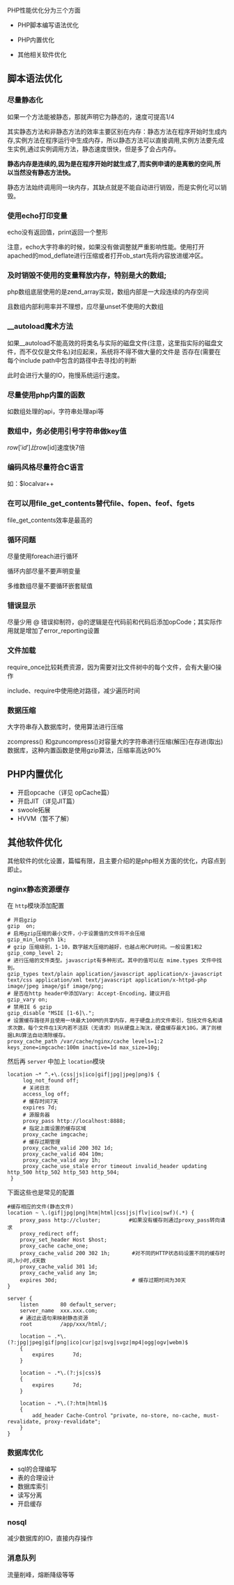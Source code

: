 PHP性能优化分为三个方面

- PHP脚本编写语法优化

- PHP内置优化

- 其他相关软件优化

  

## 脚本语法优化

### 尽量静态化

如果一个方法能被静态，那就声明它为静态的，速度可提高1/4

其实静态方法和非静态方法的效率主要区别在内存：静态方法在程序开始时生成内存,实例方法在程序运行中生成内存，所以静态方法可以直接调用,实例方法要先成生实例,通过实例调用方法，静态速度很快，但是多了会占内存。

**静态内存是连续的,因为是在程序开始时就生成了,而实例申请的是离散的空间,所以当然没有静态方法快。**

 静态方法始终调用同一块内存，其缺点就是不能自动进行销毁，而是实例化可以销毁。

### 使用echo打印变量

echo没有返回值，print返回一个整形

注意，echo大字符串的时候，如果没有做调整就严重影响性能。使用打开apached的mod_deflate进行压缩或者打开ob_start先将内容放进缓冲区。

### 及时销毁不使用的变量释放内存，特别是大的数组;

php数组底层使用的是zend_array实现，数组内部是一大段连续的内存空间

且数组内部利用率并不理想，应尽量unset不使用的大数组

### **__autoload魔术方法**

如果__autoload不能高效的将类名与实际的磁盘文件(注意，这里指实际的磁盘文件，而不仅仅是文件名)对应起来，系统将不得不做大量的文件是 否存在(需要在每个include path中包含的路径中去寻找)的判断

此时会进行大量的IO，拖慢系统运行速度。

### 尽量使用php内置的函数

如数组处理的api，字符串处理api等

### 数组中，务必使用引号字符串做key值

$row['id']比$row[id]速度快7倍

### 编码风格尽量符合C语言

如：$localvar++

### 在可以用file_get_contents替代file、fopen、feof、fgets

file_get_contents效率是最高的

### 循环问题

尽量使用foreach进行循环

循环内部尽量不要声明变量

多维数组尽量不要循环嵌套赋值

### 错误显示

尽量少用 @ 错误抑制符，@的逻辑是在代码前和代码后添加opCode；其实际作用就是增加了error_reporting设置

### 文件加载

require_once比较耗费资源，因为需要对比文件树中的每个文件，会有大量IO操作

include、require中使用绝对路径，减少遍历时间

### 数据压缩

大字符串存入数据库时，使用算法进行压缩

zcompress() 和gzuncompress()对容量大的字符串进行压缩(解压)在存进(取出)数据库，这种内置函数是使用gzip算法，压缩率高达90%

## PHP内置优化

- 开启opcache（详见 opCache篇）
- 开启JIT（详见JIT篇）
- swoole拓展
- HVVM（暂不了解）

## 其他软件优化

其他软件的优化设置，篇幅有限，且主要介绍的是php相关方面的优化，内容点到即止。

### nginx静态资源缓存

在 `http`模块添加配置

```nginx
# 开启gzip
gzip  on;
# 启用gzip压缩的最小文件，小于设置值的文件将不会压缩
gzip_min_length 1k;
# gzip 压缩级别，1-10，数字越大压缩的越好，也越占用CPU时间。一般设置1和2
gzip_comp_level 2;
# 进行压缩的文件类型。javascript有多种形式。其中的值可以在 mime.types 文件中找到。
gzip_types text/plain application/javascript application/x-javascript text/css application/xml text/javascript application/x-httpd-php image/jpeg image/gif image/png;
# 是否在http header中添加Vary: Accept-Encoding，建议开启
gzip_vary on;
# 禁用IE 6 gzip
gzip_disable "MSIE [1-6]\.";
# 设置缓存路径并且使用一块最大100M的共享内存，用于硬盘上的文件索引，包括文件名和请求次数，每个文件在1天内若不活跃（无请求）则从硬盘上淘汰，硬盘缓存最大10G，满了则根据LRU算法自动清除缓存。
proxy_cache_path /var/cache/nginx/cache levels=1:2 keys_zone=imgcache:100m inactive=1d max_size=10g;
```

然后再 `server` 中加上 `location`模块

```nginx
location ~* ^.+\.(css|js|ico|gif|jpg|jpeg|png)$ {
     log_not_found off;
     # 关闭日志
     access_log off;
     # 缓存时间7天
     expires 7d;
     # 源服务器
     proxy_pass http://localhost:8888;
     # 指定上面设置的缓存区域
     proxy_cache imgcache;
     # 缓存过期管理
     proxy_cache_valid 200 302 1d;
     proxy_cache_valid 404 10m;
     proxy_cache_valid any 1h;
     proxy_cache_use_stale error timeout invalid_header updating http_500 http_502 http_503 http_504;
 }
```

下面这些也是常见的配置

```nginx
#缓存相应的文件(静态文件)  
location ~ \.(gif|jpg|png|htm|html|css|js|flv|ico|swf)(.*) {  
    proxy_pass http://cluster;         #如果没有缓存则通过proxy_pass转向请求  
    proxy_redirect off;  
    proxy_set_header Host $host;  
    proxy_cache cache_one;  
    proxy_cache_valid 200 302 1h;		#对不同的HTTP状态码设置不同的缓存时间,h小时,d天数  
    proxy_cache_valid 301 1d;  
    proxy_cache_valid any 1m;  
    expires 30d;  						# 缓存过期时间为30天
} 

server {
    listen       80 default_server;
    server_name  xxx.xxx.com;
    # 通过此语句来映射静态资源
    root         /app/xxx/html/;
 
    location ~ .*\.(?:jpg|jpeg|gif|png|ico|cur|gz|svg|svgz|mp4|ogg|ogv|webm)$
    {
        expires      7d;
    }
 
    location ~ .*\.(?:js|css)$
    {
        expires      7d;
    }
 
    location ~ .*\.(?:htm|html)$
    {
        add_header Cache-Control "private, no-store, no-cache, must-revalidate, proxy-revalidate";
    }
}    
```

### 数据库优化

- sql的合理编写
- 表的合理设计
- 数据库索引
- 读写分离
- 开启缓存

### nosql

减少数据库的IO，直接内存操作

### 消息队列

流量削峰，熔断降级等等